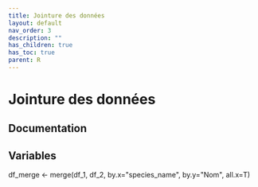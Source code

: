 ```yaml
---
title: Jointure des données
layout: default
nav_order: 3
description: ""
has_children: true
has_toc: true
parent: R
---
```


# Jointure des données

## Documentation


## Variables

df_merge <- merge(df_1, df_2, by.x="species_name", by.y="Nom", all.x=T)
